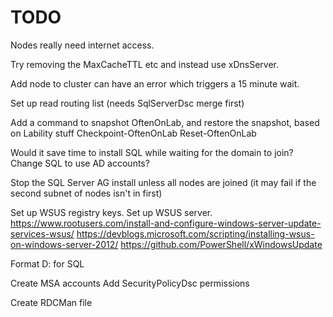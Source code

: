 # TODO

Nodes really need internet access.

Try removing the MaxCacheTTL etc and instead use xDnsServer.

Add node to cluster can have an error which triggers a 15 minute wait.

Set up read routing list (needs SqlServerDsc merge first)

Add a command to snapshot OftenOnLab, and restore the snapshot, based on Lability stuff
    Checkpoint-OftenOnLab
    Reset-OftenOnLab

Would it save time to install SQL while waiting for the domain to join? Change SQL to use AD accounts?

Stop the SQL Server AG install unless all nodes are joined (it may fail if the second subnet of nodes isn't in first)

Set up WSUS registry keys. Set up WSUS server.
    https://www.rootusers.com/install-and-configure-windows-server-update-services-wsus/
    https://devblogs.microsoft.com/scripting/installing-wsus-on-windows-server-2012/
    https://github.com/PowerShell/xWindowsUpdate

Format D: for SQL

Create MSA accounts
    Add SecurityPolicyDsc permissions

Create RDCMan file
